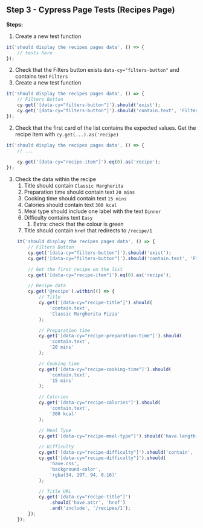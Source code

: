 ## Step 3 - Cypress Page Tests (Recipes Page)

**Steps:**

1. Create a new test function
```ts
it('should display the recipes pages data', () => {
    // tests here
});
```

2. Check that the Filters button exists `data-cy="filters-button"` and contains text `Filters`
1. Create a new test function
```ts
it('should display the recipes pages data', () => {
    // Filters Button
    cy.get('[data-cy="filters-button"]').should('exist');
    cy.get('[data-cy="filters-button"]').should('contain.text', 'Filters');
});
```
2. Check that the first card of the list contains the expected values. Get the recipe item with `cy.get(...).as('recipe)`
```ts
it('should display the recipes pages data', () => {
    // ...
    
    cy.get('[data-cy="recipe-item"]').eq(0).as('recipe');
});
```
3. Check the data within the recipe
   1. Title should contain `Classic Margherita`
   2. Preparation time should contain text `20 mins`
   3. Cooking time should contain text `15 mins`
   4. Calories should contain text `300 kcal`
   5. Meal type should include one label with the text `Dinner`
   6. Difficulty contains text `Easy`
       1. Extra: check that the colour is green
   7. Title should contain `href` that redirects to `/recipe/1`
```ts
    it('should display the recipes pages data', () => {
        // Filters Button
        cy.get('[data-cy="filters-button"]').should('exist');
        cy.get('[data-cy="filters-button"]').should('contain.text', 'Filters');

        // Get the first recipe on the list
        cy.get('[data-cy="recipe-item"]').eq(0).as('recipe');

        // Recipe data
        cy.get('@recipe').within(() => {
            // Title
            cy.get('[data-cy="recipe-title"]').should(
                'contain.text',
                'Classic Margherita Pizza'
            );

            // Preparation time
            cy.get('[data-cy="recipe-preparation-time"]').should(
                'contain.text',
                '20 mins'
            );

            // Cooking time
            cy.get('[data-cy="recipe-cooking-time"]').should(
                'contain.text',
                '15 mins'
            );

            // Calories
            cy.get('[data-cy="recipe-calories"]').should(
                'contain.text',
                '300 kcal'
            );

            // Meal Type
            cy.get('[data-cy="recipe-meal-type"]').should('have.length', 1);

            // Difficulty
            cy.get('[data-cy="recipe-difficulty"]').should('contain', 'Easy');
            cy.get('[data-cy="recipe-difficulty"]').should(
                'have.css',
                'background-color',
                'rgba(34, 197, 94, 0.16)'
            );

            // Title URL
            cy.get('[data-cy="recipe-title"]')
                .should('have.attr', 'href')
                .and('include', '/recipes/1');
        });
    });
```

